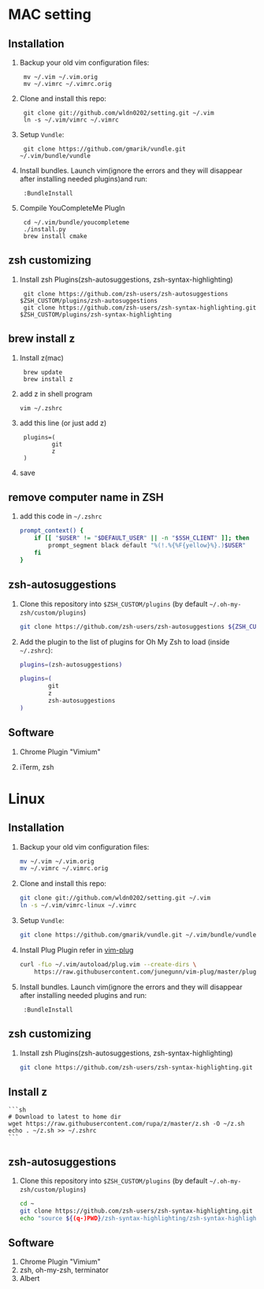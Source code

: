# MAC setting
## Installation

1. Backup your old vim configuration files:

        mv ~/.vim ~/.vim.orig
        mv ~/.vimrc ~/.vimrc.orig

2. Clone and install this repo:

        git clone git://github.com/wldn0202/setting.git ~/.vim
        ln -s ~/.vim/vimrc ~/.vimrc

3. Setup `Vundle`:

        git clone https://github.com/gmarik/vundle.git ~/.vim/bundle/vundle

4. Install bundles. Launch vim(ignore the errors and they will disappear after installing needed plugins)and run:

        :BundleInstall

5. Compile YouCompleteMe PlugIn

        cd ~/.vim/bundle/youcompleteme
        ./install.py
        brew install cmake

## zsh customizing

1. Install zsh Plugins(zsh-autosuggestions, zsh-syntax-highlighting)

        git clone https://github.com/zsh-users/zsh-autosuggestions $ZSH_CUSTOM/plugins/zsh-autosuggestions
        git clone https://github.com/zsh-users/zsh-syntax-highlighting.git $ZSH_CUSTOM/plugins/zsh-syntax-highlighting

## brew install z
1. Install z(mac)

        brew update
        brew install z

2. add z in shell program

       vim ~/.zshrc

3. add this line (or just add z)

        plugins=(
                git
                z
        )

4. save

## remove computer name in ZSH

1. add this code in `~/.zshrc`
    ```sh
    prompt_context() {
        if [[ "$USER" != "$DEFAULT_USER" || -n "$SSH_CLIENT" ]]; then
            prompt_segment black default "%(!.%{%F{yellow}%}.)$USER"
        fi
    }
    ```

## zsh-autosuggestions

1. Clone this repository into `$ZSH_CUSTOM/plugins` (by default `~/.oh-my-zsh/custom/plugins`)

    ```sh
    git clone https://github.com/zsh-users/zsh-autosuggestions ${ZSH_CUSTOM:-~/.oh-my-zsh/custom}/plugins/zsh-autosuggestions
    ```

2. Add the plugin to the list of plugins for Oh My Zsh to load (inside `~/.zshrc`):

    ```sh
    plugins=(zsh-autosuggestions)
    ```

    ```sh
    plugins=(
            git
            z
            zsh-autosuggestions
    )
    ```

## Software

1. Chrome Plugin "Vimium"

2. iTerm, zsh

# Linux
## Installation

1. Backup your old vim configuration files:
    ```sh
    mv ~/.vim ~/.vim.orig
    mv ~/.vimrc ~/.vimrc.orig
    ```

2. Clone and install this repo:
    ```sh
    git clone git://github.com/wldn0202/setting.git ~/.vim
    ln -s ~/.vim/vimrc-linux ~/.vimrc
    ```

3. Setup `Vundle`:
    ```sh
    git clone https://github.com/gmarik/vundle.git ~/.vim/bundle/vundle
    ```

4. Install Plug Plugin
    refer in [vim-plug](https://github.com/junegunn/vim-plug/blob/master/README.md)
    ```sh
    curl -fLo ~/.vim/autoload/plug.vim --create-dirs \
        https://raw.githubusercontent.com/junegunn/vim-plug/master/plug.vim
    ```

5. Install bundles. Launch vim(ignore the errors and they will disappear after installing needed plugins and run:

        :BundleInstall

        

## zsh customizing

1. Install zsh Plugins(zsh-autosuggestions, zsh-syntax-highlighting)

    ```sh
    git clone https://github.com/zsh-users/zsh-syntax-highlighting.git $ZSH_CUSTOM/plugins/zsh-syntax-highlighting
    ```

## Install z
    ```sh
    # Download to latest to home dir
    wget https://raw.githubusercontent.com/rupa/z/master/z.sh -O ~/z.sh
    echo . ~/z.sh >> ~/.zshrc
    ```

## zsh-autosuggestions

1. Clone this repository into `$ZSH_CUSTOM/plugins` (by default `~/.oh-my-zsh/custom/plugins`)

    ```sh
    cd ~
    git clone https://github.com/zsh-users/zsh-syntax-highlighting.git
    echo "source ${(q-)PWD}/zsh-syntax-highlighting/zsh-syntax-highlighting.zsh" >> ${ZDOTDIR:-$HOME}/.zshrc
    ```

## Software

1. Chrome Plugin "Vimium"
2. zsh, oh-my-zsh, terminator
3. Albert
